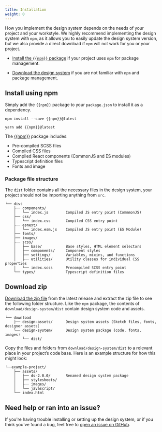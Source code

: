 ```yaml
---
title: Installation
weight: 0
---
```


How you implement the design system depends on the needs of your project and your workstyle. We highly recommend implementing the design system with `npm`, as it allows you to easily update the design system version, but we also provide a direct download if `npm` will not work for you or your project.

- [Install the `{{npm}}` package]({{root}}/startup/installation/#install-using-npm) if your project uses `npm` for package management.

- [Download the design system]({{root}}/startup/installation/#download-zip) if you are not familiar with `npm` and package management.

## Install using npm

Simply add the `{{npm}}` package to your `package.json` to install it as a dependency.

```
npm install --save {{npm}}@latest

yarn add {{npm}}@latest
```

The [{{npm}}](https://www.npmjs.com/package/{{npm}}) package includes:

- Pre-compiled SCSS files
- Compiled CSS files
- Compiled React components (CommonJS and ES modules)
- Typescript definition files
- Fonts and image

### Package file structure

The `dist` folder contains all the necessary files in the design system, your project should not be importing anything from `src`.

```
└── dist
    ├── components/
    │   └── index.js        Compiled JS entry point (CommmonJS)
    ├── css/
    │   └── index.css       Compiled CSS entry point
    ├── esnext/
    │   └── index.esm.js    Compiled JS entry point (ES Module)
    ├── fonts/
    ├── images/
    ├── scss/
    │   ├── base/           Base styles, HTML element selectors
    │   ├── components/     Component styles
    │   ├── settings/       Variables, mixins, and functions
    │   ├── utilities/      Utility classes for individual CSS properties
    │   └── index.scss      Precompiled SCSS entry point
    └── types/              Typescript definition files
```

## Download zip

<a href="{{root}}/download.zip">Download the zip file</a> from the latest release and extract the zip file to see the following folder structure. Like the `npm` package, the contents of `download/design-system/dist` contain design system code and assets.

```
└── download
    ├── design-assets/      Design system assets (Sketch files, fonts, designer assets)
    └── design-system/      Design system package (code, fonts, images)
        └── dist/
```

Copy the files and folders from `download/design-system/dist` to a relevant place in your project’s code base. Here is an example structure for how this might look:

```
└──example-project/
    ├── assets/
    │   ├── ds-2.0.0/       Renamed design system package
    │   ├── stylesheets/
    │   ├── images/
    │   └── javascript/
    └── index.html
```

<h2 id="need-help" class="ds-h2 ds-u-color--primary-darker">Need help or ran into an issue?</h2>

If you're having trouble installing or setting up the design system, or if you think you've found a bug, feel free to [open an issue on GitHub]({{github}}/issues).
